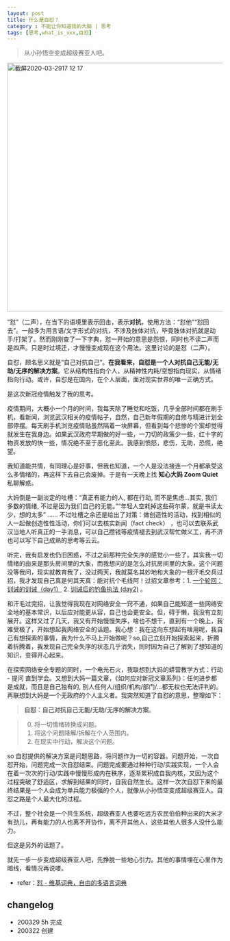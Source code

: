 ```yaml
---
layout: post
title: 什么是自怼？
category : 不能让你知道我的大脑 | 思考
tags: [思考,what_is_xxx,自怼]
---
```


> 从小孙悟空变成超级赛亚人吧。

<img width="581" alt="截屏2020-03-2917 12 17" src="https://user-images.githubusercontent.com/20737239/77845304-718e8500-71e0-11ea-9ee5-ed896bea5daa.png">

“怼”（二声），在当下的语境里表示回击，表示**对抗**，使用方法：“怼他”“怼回去”。一般多为用言语/文字形式的对抗，不涉及肢体对抗，毕竟肢体对抗就是动手/打架了。然而刚刚查了一下字典，怼一开始的意思是怨恨，同时也不读二声而是四声。只是时过境迁，才慢慢变成现在这个用法。这里讨论的是怼（二声）。

自怼，顾名思义就是“自己对抗自己”。**在我看来，自怼是一个人对抗自己无能/无助/无序的解决方案**。它从结构性指向个人，从精神性内耗/空想指向现实，从情绪指向行动。或许，自怼是在国内，在个人层面，面对现实世界的唯一正确方式。

是这次新冠疫情触发了我的思考。

疫情期间，大概小一个月的时间，我每天除了睡觉和吃饭，几乎全部时间都在刷手机，看新闻，浏览武汉相关的疫情帖子，自然，自己新年假期的自修与精进计划全部停摆。每天刷手机浏览疫情贴虽然隔着一块屏幕，但看到每个悲惨的个案却觉得就发生在我身边。如果武汉政府早期做的好一些，一刀切的政策少一些，红十字的物资发放的快一些，情况绝不至于恶化至此。我感到愤怒，悲伤，无助，恐慌，绝望。

我知道能共情，有同理心是好事，但我也知道，一个人是没法接连一个月都承受这么多情绪的，再这样下去自己会废掉。于是有一天晚上找 **知心大妈 Zoom Quiet** 私聊解惑。

大妈倒是一副淡定的吐槽：“真正有能力的人, 都在行动, 而不是焦虑…其实, 我们多数的情绪, 不过是因为我们自己的无能。”“年轻人空耗掉这些荷尔蒙，就是书读太少，想的太多” ...... 不过吐槽之余还是给出了对策：做创造性的活动，找到相似的人一起做创造性性活动，你们可以去核实新闻（fact check） ，也可以去联系武汉当地人听真正的一手消息，可以自己攒钱等疫情褪去到武汉帮忙做义工，再不济也可以写下自己成熟的思考等云云。

听完，我有启发也仍旧困惑，不过之前那种完全失序的感觉小一些了。其实我一切情绪的由来是那头房间里的大象，而我想问的是怎么对抗房间里的大象。这个问题没等我问，现实就教育我了，没过两天，我就莫名其妙地和大象的一根汗毛交兵过招，我才发现自己真是何其天真：能对抗个毛线阿！过招文章参考：1. [一个轮回：训诫的训诫（day1）](http://www.huyuning.com/2019-ncov/2020/02/13/admonish&admonish/) 2. [训诫后的钓鱼执法 (day2)](http://www.huyuning.com/2019-ncov/2020/02/14/entrapment-operation/) 。

和汗毛过完招，让我觉得我现在对网络安全一窍不通，如果自己能知道一些网络安全地的基本常识，以后应对能更从容，自己也会更安全。但，碍于懒，我没有立刻展开。这样又过了几天，我又有开始慢慢失序，啥也不想干，直到有一个晚上，我难受极了，开始想起我网络安全的话题。我心想：我在这向东想起有啥用呢，我自己有想探索的事情，我为什么不马上开始做呢？so,自己立刻开始探索起来，折腾着折腾着，我发现自己完全失序的状态几乎消失，同时因为自己了解到了想知道的知识，变得开心起来。

在探索网络安全专题的同时，一个电光石火，我联想到大妈的蟒营教学方式：行动 - 提问 直到学会。又想到大妈一篇文章，《如何应对新冠文章系列》：任何进步都是成就，而且是自己独有的, 别人任何人/组织/机构/部门/...都无权也无法评判的。再联想到大妈是一个无政府的个人主义者。我突然知道了自怼的意思，整理如下：

> **自怼：自己对抗自己无能/无助/无序的解决方案**。

> 0. 将一切情绪转换成问题。
> 1. 将这个问题降解/拆解在个人范围内。
> 2. 在现实中行动，解决这个问题。

so 自怼提供的解决方案是问题思路，将问题作为一切的容器。问题开始，一次自怼开始，问题完成一次自怼结束。问题完成要通过种种行动/实践实现，一个人会在着一次次的行动/实践中慢慢形成内在秩序，逐渐累积成自我内核，又因为这个过程突破了舒适区，求解到结果的同时，自我自然生长。这样一次次自怼下来的最终结果是一个人会成为单兵能力极强的个人，就像从小孙悟空变成超级赛亚人。自怼之路是个人最大化的过程。

不过，整个社会是一个共生系统，超级赛亚人也要吃远方农民伯伯种出来的大米才有劲儿，再有能力的人也离不开协作，离不开其他人，这些其他人很多人没什么能力。

但这是另外的话题了。

就先一步一步变成超级赛亚人吧，先挣脱一些地心引力。其他的事情埋在心里作为暗线，看情况再说喽。


- refer：[怼 - 维基词典，自由的多语言词典](https://zh.m.wiktionary.org/zh-hans/%E6%80%BC)

## changelog
- 200329 5h 完成
- 200322 创建
